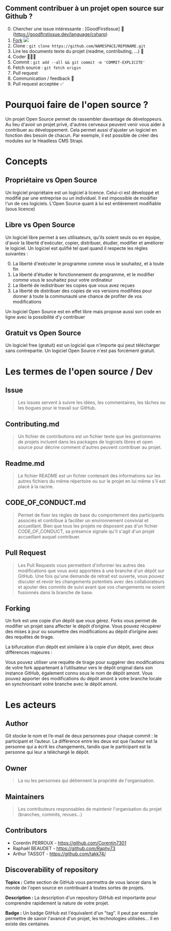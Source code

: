 ## Comment contribuer à un projet open source sur Github ?
0. Chercher une issue intéressante : [GoodFirstIssue] 👀(https://goodfirstissue.dev/language/csharp)
1. [Fork](#Forking)
![](https://i.imgur.com/eTlPq3W.png)
2. Clone : `git clone https://github.com/NAMESPACE/REPONAME.git`
3. Lire les documents texte du projet (readme, contributing, ...) 📖
4. Coder 👨🏻‍💻
5. Commit : `git add --all && git commit -m 'COMMIT-EXPLICITE'`
6. Fetch source : `git fetch origin`
7. Pull request
8. Communication / feedback 💬
9. Pull request acceptée ✅

# Pourquoi faire de l'open source ?
Un projet Open Source permet de rassembler davantage de développeurs. Au lieu d'avoir un projet privé, d'autres cerveaux peuvent venir vous aider à contribuer au développement. Cela permet aussi d'ajuster un logiciel en fonction des besoin de chacun. Par exemple, il est possible de créer des modules sur le Headless CMS Strapi. 

# Concepts
## Propriétaire vs Open Source
Un logiciel propriétaire est un logiciel à licence. Celui-ci est développé et modifié par une entreprise ou un individuel. Il est impossible de modifier l'un de ces logiciels. L'Open Source quant à lui est entièrement modifiable (sous licence)

## Libre vs Open Source
Un logiciel libre permet à ses utilisateurs, qu'ils soient seuls ou en équipe, d'avoir la liberté d'exécuter, copier, distribuer, étudier, modifier et améliorer le logiciel. Un logiciel est qulifié tel quel quand il respecte les règles suivantes :

0. La liberté d'exécuter le programme comme vous le souhaitez, et à toute fin
1. La liberté d'étudier le fonctionnement du programme, et le modifier comme vous le souhaitez pour votre ordinateur
2. La liberté de redistribuer les copies que vous avez reçues
3. La liberté de distribuer des copies de vos versions modifiées pour donner à toute la communauté une chance de profiter de vos modifications

Un logiciel Open Source est en effet libre mais propose aussi son code en ligne avec la possibilité d'y contribuer
## Gratuit vs Open Source
Un logiciel free (gratuit) est un logiciel que n'importe qui peut télécharger sans contrepartie. Un logiciel Open Source n'est pas forcément gratuit.

# Les termes de l'open source / Dev

## Issue
> Les issues servent à suivre les idées, les commentaires, les tâches ou les bogues pour le travail sur GitHub.
## Contributing.md

> Un fichier de contributions est un fichier texte que les gestionnaires de projets incluent dans les packages de logiciels libres et open source pour décrire comment d'autres peuvent contribuer au projet.
## Readme.md
> Le fichier README est un fichier contenant des informations sur les autres fichiers du même répertoire ou sur le projet en lui même s'il est placé à la racine.
## CODE_OF_CONDUCT.md
> Permet de fixer les règles de base du comportement des participants associés et contribue à faciliter un environnement convivial et accueillant. Bien que tous les projets ne disposent pas d'un fichier CODE_OF_CONDUCT, sa présence signale qu'il s'agit d'un projet accueillant auquel contribuer.
## Pull Request 
> Les Pull Requests vous permettent d'informer les autres des modifications que vous avez apportées à une branche d'un dépôt sur GitHub. Une fois qu'une demande de retrait est ouverte, vous pouvez discuter et revoir les changements potentiels avec des collaborateurs et ajouter des commits de suivi avant que vos changements ne soient fusionnés dans la branche de base.
## Forking
Un fork est une copie d’un dépôt que vous gérez. Forks vous permet de modifier un projet sans affecter le dépôt d’origine. Vous pouvez récupérer des mises à jour ou soumettre des modifications au dépôt d’origine avec des requêtes de tirage.

La bifurcation d’un dépôt est similaire à la copie d’un dépôt, avec deux différences majeures :

Vous pouvez utiliser une requête de tirage pour suggérer des modifications de votre fork appartenant à l’utilisateur vers le dépôt original dans son instance GitHub, également connu sous le nom de dépôt amont.
Vous pouvez apporter des modifications du dépôt amont à votre branche locale en synchronisant votre branche avec le dépôt amont.

# Les acteurs

## Author
Git stocke le nom et l’e-mail de deux personnes pour chaque commit : le participant et l’auteur. La différence entre les deux est que l’auteur est la personne qui a écrit les changements, tandis que le participant est la personne qui leur a téléchargé le dépôt.
## Owner
> La ou les personnes qui détiennent la propriété de l'organisation. 
## Maintainers 
> Les contributeurs responsables de maintenir l'organisation du projet (branches, commits, revues...)
## Contributors 
- Corentin PERROUX - https://github.com/Corentin7301
- Raphaël BEAUDET - https://github.com/Raphy73
- Arthur TASSOT - https://github.com/takk74/

## Discoverability of repository

**Topics :** Cette section de GitHub vous permettra de vous lancer dans le monde de l'open source en contribuant à toutes sortes de projets.

**Description :** La description d'un repository GitHub est importante pour comprendre rapidement la nature de votre projet. 

**Badge :** Un badge GitHub est l'équivalent d'un "tag". Il peut par exemple permettre de savoir l'avancé d'un projet, les technologies utilisées... Il en existe des centaines.
